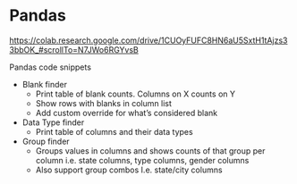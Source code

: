 # Pandas

https://colab.research.google.com/drive/1CUOyFUFC8HN6aU5SxtH1tAjzs33bbOK_#scrollTo=N7JWo6RGYvsB


Pandas code snippets
* Blank finder
    * Print table of blank counts. Columns on X counts on Y
    * Show rows with blanks in column list
    * Add custom override for what’s considered blank
* Data Type finder
    * Print table of columns and their data types
* Group finder
    * Groups values in columns and shows counts of that group per column i.e. state columns, type columns, gender columns
    * Also support group combos I.e. state/city columns
